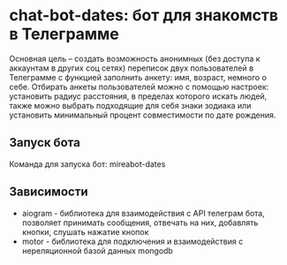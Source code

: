 # chat-bot-dates: бот для знакомств в Телеграмме
  Основная цель – создать возможность анонимных (без доступа к аккаунтам в других соц сетях)
переписок двух пользователей в Телеграмме с функцией заполнить анкету: имя, возраст, 
немного о себе. Отбирать анкеты пользователей можно с помощью настроек: установить радиус расстояния, 
в пределах которого искать людей, также можно выбрать подходящие для себя знаки зодиака или установить 
минимальный процент совместимости по дате рождения.
## Запуск бота
Команда для запуска бот: mireabot-dates
## Зависимости
* aiogram - библиотека для взаимодействия с API телеграм бота, позволяет принимать сообщения, отвечать на них, добавлять кнопки, слушать нажатие кнопок
* motor - библиотека для подключения и взаимодействия с нереляционной базой данных mongodb

